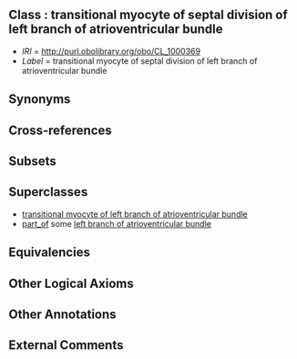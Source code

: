 
## Class : transitional myocyte of septal division of left branch of atrioventricular bundle

 * *IRI* = http://purl.obolibrary.org/obo/CL_1000369
 * *Label* = transitional myocyte of septal division of left branch of atrioventricular bundle

## Synonyms


## Cross-references


## Subsets


## Superclasses

 * [transitional myocyte of left branch of atrioventricular bundle](../../CL/70/CL_1000370.md)
 * [part_of](../../BFO/50/BFO_0000050.md) some [left branch of atrioventricular bundle](../../UBERON/86/UBERON_0005986.md)

## Equivalencies


## Other Logical Axioms


## Other Annotations


## External Comments

